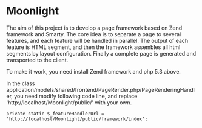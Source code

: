 Moonlight
=========

The aim of this project is to develop a page framework based on Zend framework and Smarty. The core idea is to separate a page to several features, and each feature will be handled in parallel. The output of each feature is HTML segment, and then the framework assembles all html segments by layout configuration. Finally a complete page is generated and transported to the client.

To make it work, you need install Zend framework and php 5.3 above.

In the class application/models/shared/frontend/PageRender.php/PageRenderingHandler, you need modify following code line, and replace 'http://localhost/Moonlight/public/' with your own.

    private static $_featureHandlerUrl = 'http://localhost/Moonlight/public/framework/index';